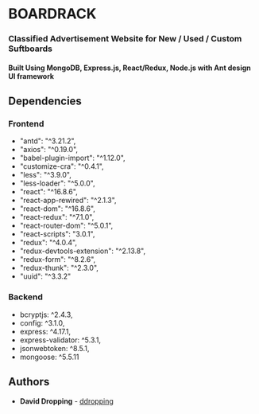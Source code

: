 # BOARDRACK

### Classified Advertisement Website for New / Used / Custom Suftboards

#### Built Using MongoDB, Express.js, React/Redux, Node.js with Ant design UI framework

## Dependencies

### Frontend

- "antd": "^3.21.2",
- "axios": "^0.19.0",
- "babel-plugin-import": "^1.12.0",
- "customize-cra": "^0.4.1",
- "less": "^3.9.0",
- "less-loader": "^5.0.0",
- "react": "^16.8.6",
- "react-app-rewired": "^2.1.3",
- "react-dom": "^16.8.6",
- "react-redux": "^7.1.0",
- "react-router-dom": "^5.0.1",
- "react-scripts": "3.0.1",
- "redux": "^4.0.4",
- "redux-devtools-extension": "^2.13.8",
- "redux-form": "^8.2.6",
- "redux-thunk": "^2.3.0",
- "uuid": "^3.3.2"

### Backend

- bcryptjs: ^2.4.3,
- config: ^3.1.0,
- express: ^4.17.1,
- express-validator: ^5.3.1,
- jsonwebtoken: ^8.5.1,
- mongoose: ^5.5.11

## Authors

- **David Dropping** - [ddropping](https://github.com/ddropping)
